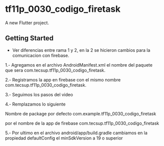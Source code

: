 # tf11p_0030_codigo_firetask

A new Flutter project.

## Getting Started

- Ver diferencias entre rama 1 y 2, en la 2 se hicieron cambios para la comunicacion con firebase. 

1.- Agregamos en el archivo AndroidManifest.xml el nombre del paquete que sera com.tecsup.tf11p_0030_codigo_firetask.

2.- Registramos la app en firebase con el mismo nombre com.tecsup.tf11p_0030_codigo_firetask.

3.- Seguimos los pasos del video

4.- Remplazamos lo siguiente

Nombre de package por defecto
com.example.tf11p_0030_codigo_firetask

por el nombre de la app de firebase
com.tecsup.tf11p_0030_codigo_firetask

5.- Por ultimo en el archivo android/app/build.gradle cambiamos en la propiedad defaultConfig el minSdkVersion a 19 o superior




